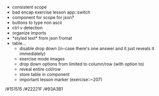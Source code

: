 * consistent scope
* bad encap exercise lesson app::switch
* component for scope for json?
* buttons to type non ascii
* ctrl v detection
* organize imports
* \*styled text\* from json fromat
* table...
    * disable drop down (in-case there's one answer and it just reveals it immediately)
    * exercise mode images
    * drop down options from limited to column/row (with option to)
    * reveal entire col/row
    * store table in component
    * important lesson marker (exercise::~207)

/#151515
/#22221F
/#93A3B1